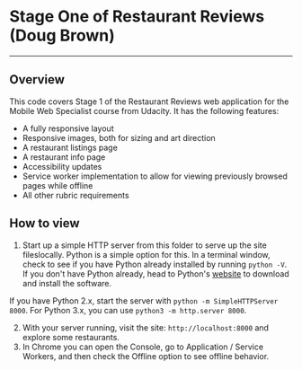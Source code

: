 # Stage One of Restaurant Reviews (Doug Brown)
---
## Overview

This code covers Stage 1 of the Restaurant Reviews web application for the Mobile Web Specialist course from Udacity. It has the following features:

* A fully responsive layout
* Responsive images, both for sizing and art direction
* A restaurant listings page
* A restaurant info page
* Accessibility updates
* Service worker implementation to allow for viewing previously browsed pages while offline
* All other rubric requirements
## How to view

1. Start up a simple HTTP server from this folder to serve up the site fileslocally. Python is a simple option for this. In a terminal window, check to see if you have Python already installed by running `python -V`. If you don't have Python already, head to Python's [website](https://www.python.org/) to download and install the software.

If you have Python 2.x, start the server with `python -m SimpleHTTPServer 8000`. For Python 3.x, you can use `python3 -m http.server 8000`.

2. With your server running, visit the site: `http://localhost:8000` and explore some restaurants.
3. In Chrome you can open the Console, go to Application / Service Workers, and then check the Offline option to see offline behavior.
